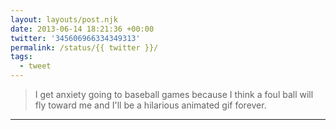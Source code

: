 ```yaml
---
layout: layouts/post.njk
date: 2013-06-14 18:21:36 +00:00
twitter: '345606966334349313'
permalink: /status/{{ twitter }}/
tags: 
  - tweet
---
```


> I get anxiety going to baseball games because I think a foul ball will fly toward me and I'll be a hilarious animated gif forever.

---
